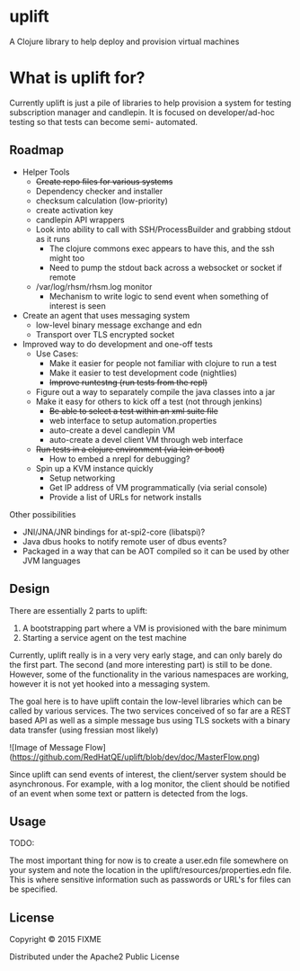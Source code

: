# uplift

A Clojure library to help deploy and provision virtual machines

# What is uplift for?

Currently uplift is just a pile of libraries to help provision a system for testing subscription
manager and candlepin.  It is focused on developer/ad-hoc testing so that tests can become semi-
automated.

## Roadmap

- Helper Tools
  - ~~Create repo files for various systems~~
  - Dependency checker and installer
  - checksum calculation (low-priority)
  - create activation key
  - candlepin API wrappers
  - Look into ability to call with SSH/ProcessBuilder and grabbing stdout as it runs
    - The clojure commons exec appears to have this, and the ssh might too
    - Need to pump the stdout back across a websocket or socket if remote
  - /var/log/rhsm/rhsm.log monitor
    - Mechanism to write logic to send event when something of interest is seen
- Create an agent that uses messaging system
  - low-level binary message exchange and edn
  - Transport over TLS encrypted socket
- Improved way to do development and one-off tests
  - Use Cases:
    - Make it easier for people not familiar with clojure to run a test
    - Make it easier to test development code (nightlies)
	- ~~Improve runtestng (run tests from the repl)~~
  - Figure out a way to separately compile the java classes into a jar
  - Make it easy for others to kick off a test (not through jenkins)
    - ~~Be able to select a test within an xml suite file~~
    - web interface to setup automation.properties
    - auto-create a devel candlepin VM
    - auto-create a devel client VM through web interface
  - ~~Run tests in a clojure environment (via lein or boot)~~
    - How to embed a nrepl for debugging?
  - Spin up a KVM instance quickly
    - Setup networking
    - Get IP address of VM programmatically (via serial console)
    - Provide a list of URLs for network installs

Other possibilities
  - JNI/JNA/JNR bindings for at-spi2-core (libatspi)?
  - Java dbus hooks to notify remote user of dbus events?
  - Packaged in a way that can be AOT compiled so it can be used by other JVM languages

## Design

There are essentially 2 parts to uplift:

1. A bootstrapping part where a VM is provisioned with the bare minimum
2. Starting a service agent on the test machine

Currently, uplift really is in a very very early stage, and can only barely do the first part.
The second (and more interesting part) is still to be done.  However, some of the functionality
in the various namespaces are working, however it is not yet hooked into a messaging system.

The goal here is to have uplift contain the low-level libraries which can be called by various
services.  The two services conceived of so far are a REST based API as well as a simple message
bus using TLS sockets with a binary data transfer (using fressian most likely)

![Image of Message Flow]
(https://github.com/RedHatQE/uplift/blob/dev/doc/MasterFlow.png)

Since uplift can send events of interest, the client/server system should be asynchronous.  For
example, with a log monitor, the client should be notified of an event when some text or pattern
is detected from the logs.


## Usage

TODO:

The most important thing for now is to create a user.edn file somewhere on your system and note
the location in the uplift/resources/properties.edn file.  This is where sensitive information
such as passwords or URL's for files can be specified.

## License

Copyright © 2015 FIXME

Distributed under the Apache2 Public License

